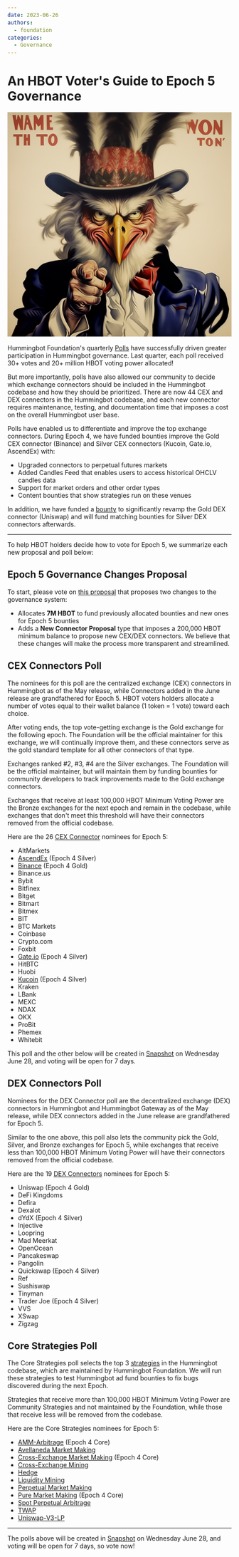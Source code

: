 ```yaml
---
date: 2023-06-26
authors:
  - foundation
categories:
  - Governance
---
```


# An HBOT Voter's Guide to Epoch 5 Governance

![](./fengtality_Uncle_Sam_I_want_you_poster_with_a_bird_as_his_face__13881000-425c-4d91-a8e6-0dfef73c0a11-2.png)

Hummingbot Foundation's quarterly [Polls](https://docs.hummingbot.org/governance/polls/?ref=blog.hummingbot.org) have successfully driven greater participation in Hummingbot governance. Last quarter, each poll received 30+ votes and 20+ million HBOT voting power allocated!

But more importantly, polls have also allowed our community to decide which exchange connectors should be included in the Hummingbot codebase and how they should be prioritized. There are now 44 CEX and DEX connectors in the Hummingbot codebase, and each new connector requires maintenance, testing, and documentation time that imposes a cost on the overall Hummingbot user base.

<!-- more -->

Polls have enabled us to differentiate and improve the top exchange connectors. During Epoch 4, we have funded bounties improve the Gold CEX connector (Binance) and Silver CEX connectors (Kucoin, Gate.io, AscendEx) with:

- Upgraded connectors to perpetual futures markets
- Added Candles Feed that enables users to access historical OHCLV candles data
- Support for market orders and other order types
- Content bounties that show strategies run on these venues

In addition, we have funded a [bounty](https://github.com/hummingbot/gateway/issues/112?ref=blog.hummingbot.org) to significantly revamp the Gold DEX connector (Uniswap) and will fund matching bounties for Silver DEX connectors afterwards.

---

To help HBOT holders decide how to vote for Epoch 5, we summarize each new proposal and poll below:

## Epoch 5 Governance Changes Proposal

To start, please vote on [this proposal](https://snapshot.org/?ref=blog.hummingbot.org#/hbot.eth/proposal/0xe2dd81f481f6bd84d207a7a4453c5ae820a5c2b64dab63ae746f8ce38a47a434) that proposes two changes to the governance system:

- Allocates **7M HBOT** to fund previously allocated bounties and new ones for Epoch 5 bounties
- Adds a **New Connector Proposal** type that imposes a 200,000 HBOT minimum balance to propose new CEX/DEX connectors.
We believe that these changes will make the process more transparent and streamlined.

## CEX Connectors Poll

The nominees for this poll are the centralized exchange (CEX) connectors in Hummingbot as of the May release, while Connectors added in the June release are grandfathered for Epoch 5. HBOT voters holders allocate a number of votes equal to their wallet balance (1 token = 1 vote) toward each choice.

After voting ends, the top vote-getting exchange is the Gold exchange for the following epoch. The Foundation will be the official maintainer for this exchange, we will continually improve them, and these connectors serve as the gold standard template for all other connectors of that type.

Exchanges ranked #2, #3, #4 are the Silver exchanges. The Foundation will be the official maintainer, but will maintain them by funding bounties for community developers to track improvements made to the Gold exchange connectors.

Exchanges that receive at least 100,000 HBOT Minimum Voting Power are the Bronze exchanges for the next epoch and remain in the codebase, while exchanges that don't meet this threshold will have their connectors removed from the official codebase.

Here are the 26 [CEX Connector](https://hummingbot.org/cex-connectors/) nominees for Epoch 5:

- AltMarkets
- [AscendEx](https://ascendex.com/register?inviteCode=UEIXNXKW) (Epoch 4 Silver)
- [Binance](https://www.binance.com/en/register?ref=FQQNNGCD) (Epoch 4 Gold)
- Binance.us
- Bybit
- Bitfinex
- Bitget
- Bitmart
- Bitmex
- BIT
- BTC Markets
- Coinbase
- Crypto.com
- Foxbit
- [Gate.io](https://www.gate.io/signup/5868285) (Epoch 4 Silver)
- HitBTC
- Huobi
- [Kucoin](https://www.kucoin.com/ucenter/signup?rcode=272KvRf) (Epoch 4 Silver)
- Kraken
- LBank
- MEXC
- NDAX
- OKX
- ProBit
- Phemex
- Whitebit

This poll and the other below will be created in [Snapshot](https://snapshot.org/?ref=blog.hummingbot.org#/hbot.eth) on Wednesday June 28, and voting will be open for 7 days.

## DEX Connectors Poll

Nominees for the DEX Connector poll are the decentralized exchange (DEX) connectors in Hummingbot and Hummingbot Gateway as of the May release, while DEX connectors added in the June release are grandfathered for Epoch 5.

Similar to the one above, this poll also lets the community pick the Gold, Silver, and Bronze exchanges for Epoch 5, while exchanges that receive less than 100,000 HBOT Minimum Voting Power will have their connectors removed from the official codebase.

Here are the 19 [DEX Connectors](https://hummingbot.org/dex-connectors/) nominees for Epoch 5:

- Uniswap (Epoch 4 Gold)
- DeFi Kingdoms
- Defira
- Dexalot
- dYdX (Epoch 4 Silver)
- Injective
- Loopring
- Mad Meerkat
- OpenOcean
- Pancakeswap
- Pangolin
- Quickswap (Epoch 4 Silver)
- Ref
- Sushiswap
- Tinyman
- Trader Joe (Epoch 4 Silver)
- VVS
- XSwap
- Zigzag

## Core Strategies Poll

The Core Strategies poll selects the top 3 [strategies](https://hummingbot.org/strategies/) in the Hummingbot codebase, which are maintained by Hummingbot Foundation. We will run these strategies to test Hummingbot ad fund bounties to fix bugs discovered during the next Epoch.

Strategies that receive more than 100,000 HBOT Minimum Voting Power are Community Strategies and not maintained by the Foundation, while those that receive less will be removed from the codebase.

Here are the Core Strategies nominees for Epoch 5:

- [AMM-Arbitrage](https://hummingbot.org/strategies/amm-arbitrage/) (Epoch 4 Core)
- [Avellaneda Market Making](https://hummingbot.org/strategies/avellaneda-market-making/)
- [Cross-Exchange Market Making](https://hummingbot.org/strategies/cross-exchange-market-making/) (Epoch 4 Core)
- [Cross-Exchange Mining](https://hummingbot.org/strategies/cross-exchange-mining/)
- [Hedge](https://hummingbot.org/strategies/hedge/)
- [Liquidity Mining](https://hummingbot.org/strategies/liquidity-mining/)
- [Perpetual Market Making](https://hummingbot.org/strategies/perpetual-market-making/)
- [Pure Market Making](https://hummingbot.org/strategies/pure-market-making/) (Epoch 4 Core)
- [Spot Perpetual Arbitrage](https://hummingbot.org/strategies/spot-perpetual-arbitrage/)
- [TWAP](https://hummingbot.org/strategies/twap/)
- [Uniswap-V3-LP](https://hummingbot.org/strategies/uniswap-v3-lp/)

---

The polls above will be created in [Snapshot](https://snapshot.org/?ref=blog.hummingbot.org#/hbot.eth) on Wednesday June 28, and voting will be open for 7 days, so vote now!